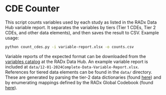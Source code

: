 # CDE Counter

This script counts variables used by each study as listed in the RADx Data Hub variable report. It separates the variables by tiers (Tier 1 CDEs, Tier 2 CDEs, and other data elements), and then saves the result to CSV. Example usage:

```bash
python count_cdes.py -i variable-report.xlsx -o counts.csv
```

Variable reports of the expected format can be downloaded from the [variables catalog](https://radxdatahub.nih.gov/variablesCatalog) at the RADx Data Hub. An example variable report is included at `data/12-01-2024Complete-Data-Variable-Report.xlsx`. References for tiered data elements can be found in the `data/` directory. These are generated by parsing the tier-2 data dictionaries (found [here](https://github.com/bmir-radx/radx-tier2-data-elements)) and by enumerating mappings defined by the RADx Global Codebook (found [here](https://docs.google.com/spreadsheets/d/1famf1rpRpLz3Q-rLJ5t-pEbetPWasxsK/edit?gid=1843357815#gid=1843357815)).

